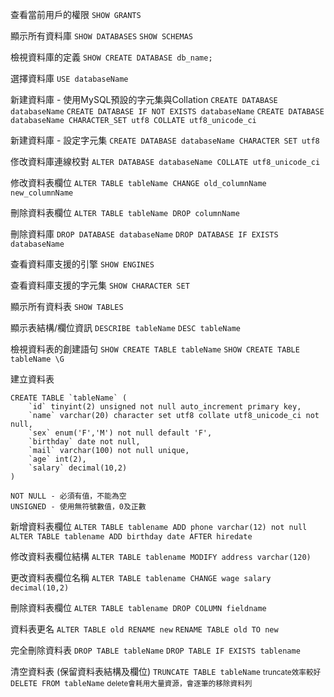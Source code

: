 查看當前用戶的權限
`SHOW GRANTS`

顯示所有資料庫
`SHOW DATABASES`
`SHOW SCHEMAS`

檢視資料庫的定義
`SHOW CREATE DATABASE db_name;`

選擇資料庫
`USE databaseName`

新建資料庫 - 使用MySQL預設的字元集與Collation
`CREATE DATABASE databaseName`
`CREATE DATABASE IF NOT EXISTS databaseName`
`CREATE DATABASE databaseName CHARACTER_SET utf8 COLLATE utf8_unicode_ci`

新建資料庫 - 設定字元集
`CREATE DATABASE databaseName CHARACTER SET utf8`

俢改資料庫連線校對
`ALTER DATABASE databaseName COLLATE utf8_unicode_ci`

修改資料表欄位
`ALTER TABLE tableName CHANGE old_columnName new_columnName`

刪除資料表欄位
`ALTER TABLE tableName DROP columnName`

刪除資料庫
`DROP DATABASE databaseName`
`DROP DATABASE IF EXISTS databaseName`

查看資料庫支援的引擎
`SHOW ENGINES`

查看資料庫支援的字元集
`SHOW CHARACTER SET`

顯示所有資料表
`SHOW TABLES`

顯示表結構/欄位資訊
`DESCRIBE tableName`
`DESC tableName`

檢視資料表的創建語句
`SHOW CREATE TABLE tableName`
`SHOW CREATE TABLE tableName \G`

建立資料表
```
CREATE TABLE `tableName` (
	`id` tinyint(2) unsigned not null auto_increment primary key,
	`name` varchar(20) character set utf8 collate utf8_unicode_ci not null,
	`sex` enum('F','M') not null default 'F',
	`birthday` date not null,
	`mail` varchar(100) not null unique,
	`age` int(2),
	`salary` decimal(10,2)
)
```

```
NOT NULL - 必須有值，不能為空
UNSIGNED - 使用無符號數值，0及正數
```

新增資料表欄位
`ALTER TABLE tablename ADD phone varchar(12) not null`
`ALTER TABLE tablename ADD birthday date AFTER hiredate`

修改資料表欄位結構
`ALTER TABLE tablename MODIFY address varchar(120)`

更改資料表欄位名稱
`ALTER TABLE tablename CHANGE wage salary decimal(10,2)`

刪除資料表欄位
`ALTER TABLE tablename DROP COLUMN fieldname`

資料表更名
`ALTER TABLE old RENAME new`
`RENAME TABLE old TO new`

完全刪除資料表
`DROP TABLE tableName`
`DROP TABLE IF EXISTS tablename`

清空資料表 (保留資料表結構及欄位)
`TRUNCATE TABLE tableName` <small>truncate效率較好</small>
`DELETE FROM tableName` <small>delete會耗用大量資源，會逐筆的移除資料列</small>